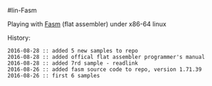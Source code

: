 #lin-Fasm

Playing with [Fasm](http://flatassembler.net) (flat assembler) under x86-64 linux


History:

    2016-08-28 :: added 5 new samples to repo
    2016-08-28 :: added offical flat assembler programmer's manual
    2016-08-28 :: added 7rd sample - readlink
    2016-08-26 :: added fasm source code to repo, version 1.71.39
    2016-08-26 :: first 6 samples
